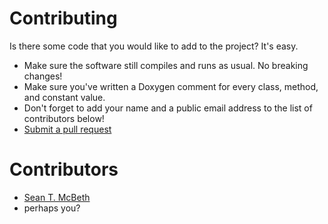 
# Contributing

Is there some code that you would like to add to the project? It's easy. 

* Make sure the software still compiles and runs as usual. No breaking changes!
* Make sure you've written a Doxygen comment for every class, method, and constant value.
* Don't forget to add your name and a public email address to the list of contributors below!
* [Submit a pull request](https://help.github.com/en/articles/creating-a-pull-request)

# Contributors

* [Sean T. McBeth](sean.mcbeth+gh@gmail.com)
* perhaps you?